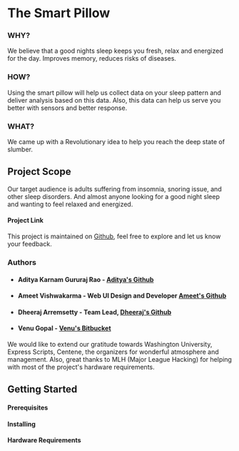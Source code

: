 # The Smart Pillow 

### WHY?
We believe that a good nights sleep keeps you fresh, relax and energized for the day. Improves memory, reduces risks of diseases.

### HOW?
Using the smart pillow will help us collect data on your sleep pattern and deliver analysis based on this data. Also, this data can help us serve you better with sensors and better response.

### WHAT?
We came up with a Revolutionary idea to help you reach the deep state of slumber.

## Project Scope 
Our target audience is adults suffering from insomnia, snoring issue, and other sleep disorders. And almost anyone looking for a good night sleep and wanting to feel relaxed and energized.

#### Project Link
This project is maintained on [Github](https://github.com/Dheeraj-Arremsetty/ArchHack2017), feel free to explore and let us know your feedback.

### Authors
* #### Aditya Karnam Gururaj Rao - [Aditya's Github](https://github.com/adityak74)
* #### Ameet Vishwakarma - Web UI Design and Developer [Ameet's Github](https://github.com/amitvish27)
* #### Dheeraj Arremsetty - Team Lead, [Dheeraj's Github](https://github.com/Dheeraj-Arremsetty)
* #### Venu Gopal - [Venu's Bitbucket](https://bitbucket.org/VenuGandham) 

We would like to extend our gratitude towards Washington University, Express Scripts, Centene, the organizers for wonderful atmosphere and management. Also, great thanks to MLH (Major League Hacking) for helping with most of the project's hardware requirements. 

## Getting Started

#### Prerequisites

#### Installing

#### Hardware Requirements